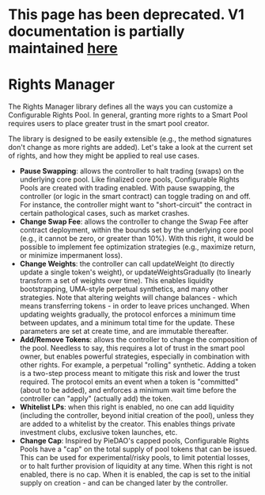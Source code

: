 # This page has been deprecated. V1 documentation is partially maintained [here](https://docs.balancer.fi/v/v1/smart-contracts/rights-manager)

# Rights Manager

The Rights Manager library defines all the ways you can customize a Configurable Rights Pool. In general, granting more rights to a Smart Pool requires users to place greater trust in the smart pool creator.

The library is designed to be easily extensible \(e.g., the method signatures don't change as more rights are added\). Let's take a look at the current set of rights, and how they might be applied to real use cases.

* **Pause Swapping**: allows the controller to halt trading \(swaps\) on the underlying core pool. Like finalized core pools, Configurable Rights Pools are created with trading enabled. With pause swapping, the controller \(or logic in the smart contract\) can toggle trading on and off. For instance, the controller might want to "short-circuit" the contract in certain pathological cases, such as market crashes.
* **Change Swap Fee**: allows the controller to change the Swap Fee after contract deployment, within the bounds set by the underlying core pool \(e.g., it cannot be zero, or greater than 10%\). With this right, it would be possible to implement fee optimization strategies \(e.g., maximize return, or minimize impermanent loss\).
* **Change Weights**: the controller can call updateWeight \(to directly update a single token's weight\), or updateWeightsGradually \(to linearly transform a set of weights over time\). This enables liquidity bootstrapping, UMA-style perpetual synthetics, and many other strategies. Note that altering weights will change balances - which means transferring tokens - in order to leave prices unchanged. When updating weights gradually, the protocol enforces a minimum time between updates, and a minimum total time for the update. These parameters are set at create time, and are immutable thereafter.
* **Add/Remove Tokens**: allows the controller to change the composition of the pool. Needless to say, this requires a lot of trust in the smart pool owner, but enables powerful strategies, especially in combination with other rights. For example, a perpetual "rolling" synthetic. Adding a token is a two-step process meant to mitigate this risk and lower the trust required. The protocol emits an event when a token is "committed" \(about to be added\), and enforces a minimum wait time before the controller can "apply" \(actually add\) the token.
* **Whitelist LPs**: when this right is enabled, no one can add liquidity \(including the controller, beyond initial creation of the pool\), unless they are added to a whitelist by the creator. This enables things private investment clubs, exclusive token launches, etc.
* **Change Cap**: Inspired by PieDAO's capped pools, Configurable Rights Pools have a "cap" on the total supply of pool tokens that can be issued. This can be used for experimental/risky pools, to limit potential losses, or to halt further provision of liquidity at any time. When this right is not enabled, there is no cap. When it is enabled, the cap is set to the initial supply on creation - and can be changed later by the controller.

